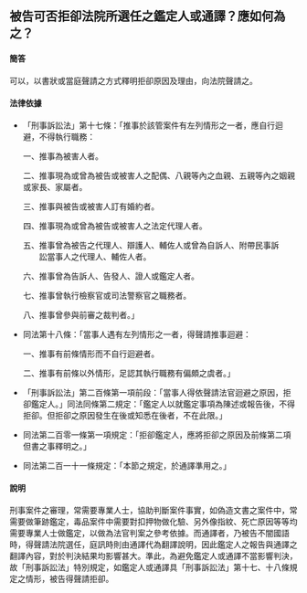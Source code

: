 ## 被告可否拒卻法院所選任之鑑定人或通譯？應如何為之？

#### 簡答

可以，以書狀或當庭聲請之方式釋明拒卻原因及理由，向法院聲請之。

#### 法律依據

* 「刑事訴訟法」第十七條：「推事於該管案件有左列情形之一者，應自行迴避，不得執行職務：

   一、推事為被害人者。

   二、推事現為或曾為被告或被害人之配偶、八親等內之血親、五親等內之姻親或家長、家屬者。

   三、推事與被告或被害人訂有婚約者。

   四、推事現為或曾為被告或被害人之法定代理人者。

   五、推事曾為被告之代理人、辯護人、輔佐人或曾為自訴人、附帶民事訴
   　　訟當事人之代理人、輔佐人者。

   六、推事曾為告訴人、告發人、證人或鑑定人者。

   七、推事曾執行檢察官或司法警察官之職務者。

   八、推事曾參與前審之裁判者。」

* 同法第十八條：「當事人遇有左列情形之一者，得聲請推事迴避：

   一、推事有前條情形而不自行迴避者。

   二、推事有前條以外情形，足認其執行職務有偏頗之虞者。」

* 「刑事訴訟法」第二百條第一項前段：「當事人得依聲請法官迴避之原因，拒卻鑑定人。」同法同條第二規定：「鑑定人以就鑑定事項為陳述或報告後，不得拒卻。但拒卻之原因發生在後或知悉在後者，不在此限。」

* 同法第二百零一條第一項規定：「拒卻鑑定人，應將拒卻之原因及前條第二項但書之事釋明之。」

* 同法第二百一十一條規定：「本節之規定，於通譯準用之。」

#### 說明

刑事案件之審理，常需要專業人士，協助判斷案件事實，如偽造文書之案件中，常需要做筆跡鑑定，毒品案件中需要對扣押物做化驗、另外像指紋、死亡原因等等均需要專業人士做鑑定，以做為法官判案之參考依據。而通譯者，乃被告不闇國語時，得聲請法院選任，庭訊時則由通譯代為翻譯說明，因此鑑定人之報告與通譯之翻譯內容，對於判決結果均影響甚大。準此，為避免鑑定人或通譯不當影響判決，故「刑事訴訟法」特別規定，如鑑定人或通譯具「刑事訴訟法」第十七、十八條規定之情形，被告得聲請拒卻。
